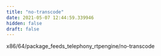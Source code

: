 ```yaml
---
title: "no-transcode"
date: 2021-05-07 12:44:59.339946
hidden: false
draft: false
---
```


x86/64/package_feeds_telephony_rtpengine/no-transcode

